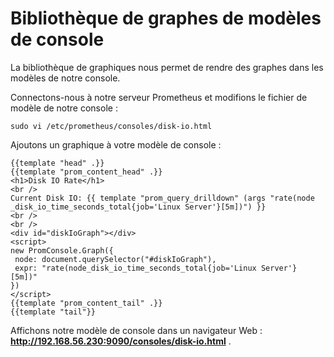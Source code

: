 # Bibliothèque de graphes de modèles de console

La bibliothèque de graphiques nous permet de rendre des graphes dans les modèles de notre console.

Connectons-nous à notre serveur Prometheus et modifions le fichier de modèle de notre console :

```
sudo vi /etc/prometheus/consoles/disk-io.html
```

Ajoutons un graphique à votre modèle de console :

```
{{template "head" .}}
{{template "prom_content_head" .}}
<h1>Disk IO Rate</h1>
<br />
Current Disk IO: {{ template "prom_query_drilldown" (args "rate(node
_disk_io_time_seconds_total{job='Linux Server'}[5m])") }}
<br />
<br />
<div id="diskIoGraph"></div>
<script>
new PromConsole.Graph({
 node: document.querySelector("#diskIoGraph"),
 expr: "rate(node_disk_io_time_seconds_total{job='Linux Server'}
[5m])"
})
</script>
{{template "prom_content_tail" .}}
{{template "tail"}}
```

Affichons notre modèle de console dans un navigateur Web : **http://192.168.56.230:9090/consoles/disk-io.html** .